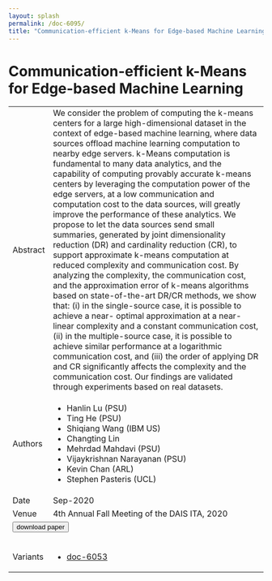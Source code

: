 ```yaml
---
layout: splash
permalink: /doc-6095/
title: "Communication-efficient k-Means for Edge-based Machine Learning"
---
```


# Communication-efficient k-Means for Edge-based Machine Learning

<table>
    <tbody>
    <tr>
        <td>Abstract</td>
        <td>We consider the problem of computing the k-means centers for a large high-dimensional dataset in the context of edge-based machine learning, where data sources offload machine learning computation to nearby edge servers. k-Means computation is fundamental to many data analytics, and the capability of computing provably accurate k-means centers by leveraging the computation power of the edge servers, at a low communication and computation cost to the data sources, will greatly improve the performance of these analytics. We propose to let the data sources send small summaries, generated by joint dimensionality reduction (DR) and cardinality reduction (CR), to support approximate k-means computation at reduced complexity and communication cost. By analyzing the complexity, the communication cost, and the approximation error of k-means algorithms based on state-of-the-art DR/CR methods, we show that: (i) in the single-source case, it is possible to achieve a near- optimal approximation at a near-linear complexity and a constant communication cost, (ii) in the multiple-source case, it is possible to achieve similar performance at a logarithmic communication cost, and (iii) the order of applying DR and CR significantly affects the complexity and the communication cost. Our findings are validated through experiments based on real datasets.</td>
    </tr>
    <tr>
        <td>Authors</td>
        <td>
            <ul>
                <li>Hanlin Lu (PSU)</li>
                <li>Ting He (PSU)</li>
                <li>Shiqiang Wang (IBM US)</li>
                <li>Changting Lin</li>
                <li>Mehrdad Mahdavi (PSU)</li>
                <li>Vijaykrishnan Narayanan (PSU)</li>
                <li>Kevin Chan (ARL)</li>
                <li>Stephen Pasteris (UCL)</li>
            </ul>
        </td>
    </tr>
    <tr>
        <td>Date</td>
        <td>Sep-2020</td>
    </tr>
    <tr>
        <td>Venue</td>
        <td>4th Annual Fall Meeting of the DAIS ITA, 2020</td>
    </tr>
        <tr>
            <td colspan="2">
                <form method="get" action="https://ibm.box.com/v/doc-6095-paper">
                    <button type="submit">download paper</button>
                </form>
            </td>
        </tr>
        <tr>
            <td>Variants</td>
            <td>
                <ul>
                    <li><a href="\doc-6053\">doc-6053</a></li>
                </ul>
            </td>
        </tr>
    </tbody>
</table>
